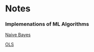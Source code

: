 # Notes

### Implemenations of ML Algorithms

[Naive Bayes](https://github.com/nilansaha/Notes/blob/master/naive_bayes.py)

[OLS](https://github.com/nilansaha/Notes/blob/master/ols.py)
